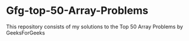 # Gfg-top-50-Array-Problems
This repository consists of my solutions to the Top 50 Array Problems by GeeksForGeeks
